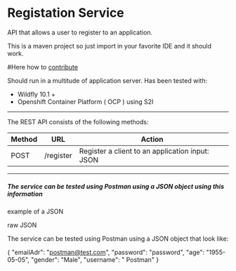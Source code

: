 # Registation Service

API that allows a user to register to an application.

This is a maven project so just import in your favorite IDE and it should work.

#Here how to [contribute](CONTRIBUTING.md)

Should run in a multitude of application server.  Has been tested with:
* Wildfly 10.1 +
* Openshift Container Platform ( OCP ) using S2I

---

The REST API consists of the following methods:

Method  |  URL  |  Action
--------|-------|--------------
POST | /register | Register a client to an application input: JSON

---
##### The service can be tested using Postman using a JSON object using this information

example of a JSON


raw  JSON

The service can be tested using Postman using a JSON object that look like:

{
  "emailAdr": "postman@test.com",
  "password": "password",
  "age": "1955-05-05",
  "gender": "Male",
  "username": " Postman"
}

